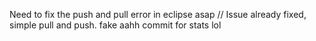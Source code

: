 Need to fix the push and pull error in eclipse asap // Issue already fixed, simple pull and push. 
fake aahh commit for stats lol
